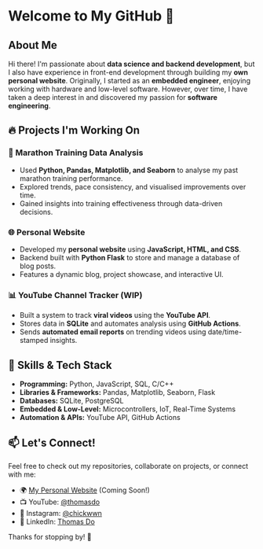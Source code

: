 # Welcome to My GitHub 👋

## About Me

Hi there! I'm passionate about **data science and backend development**, but I also have experience in front-end development through building my **own personal website**. Originally, I started as an **embedded engineer**, enjoying working with hardware and low-level software. However, over time, I have taken a deep interest in and discovered my passion for **software engineering**.

## 🔥 Projects I'm Working On

### 🏃 Marathon Training Data Analysis
- Used **Python, Pandas, Matplotlib, and Seaborn** to analyse my past marathon training performance.
- Explored trends, pace consistency, and visualised improvements over time.
- Gained insights into training effectiveness through data-driven decisions.

### 🌐 Personal Website
- Developed my **personal website** using **JavaScript, HTML, and CSS**.
- Backend built with **Python Flask** to store and manage a database of blog posts.
- Features a dynamic blog, project showcase, and interactive UI.

### 📊 YouTube Channel Tracker (WIP)
- Built a system to track **viral videos** using the **YouTube API**.
- Stores data in **SQLite** and automates analysis using **GitHub Actions**.
- Sends **automated email reports** on trending videos using date/time-stamped insights.

## 🚀 Skills & Tech Stack
- **Programming:** Python, JavaScript, SQL, C/C++
- **Libraries & Frameworks:** Pandas, Matplotlib, Seaborn, Flask
- **Databases:** SQLite, PostgreSQL
- **Embedded & Low-Level:** Microcontrollers, IoT, Real-Time Systems
- **Automation & APIs:** YouTube API, GitHub Actions

## 📫 Let's Connect!
Feel free to check out my repositories, collaborate on projects, or connect with me:
- 🌍 [My Personal Website](https://web-portfolio-fs3y.onrender.com) (Coming Soon!)
- 📺 YouTube: [@thomasdo](https://www.youtube.com/thomasdo)
- 📸 Instagram: [@chickwwn](https://www.instagram.com/chickwwn)
- 💼 LinkedIn: [Thomas Do](https://www.linkedin.com/in/thomas-do-b0b9b5169)

Thanks for stopping by! 🚀
